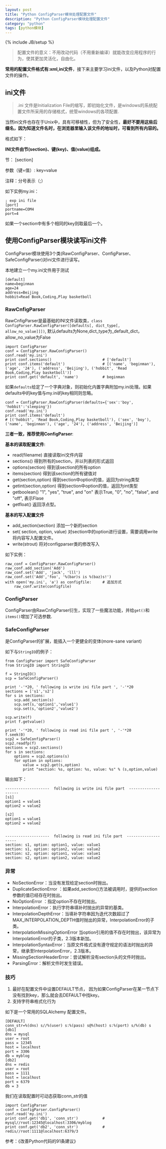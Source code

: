 ```yaml
---
layout: post
title: "Python ConfigParser模块处理配置文件"
description: "Python ConfigParser模块处理配置文件"
category: "python"
tags: [python模块]
---
```

{% include JB/setup %}

<blockquote>
  <p>配置文件的意义：不用改动代码（不用重新编译）就能改变应用程序的行为，使其更加灵活化，自由化。</p>
</blockquote>

<p><strong>常用的配置文件格式有:xml,ini文件</strong>，接下来主要学习ini文件，以及Python对配置文件的操作。</p>

<!--more-->

<h2>ini文件</h2>

<blockquote>
  <p>.ini 文件是Initialization File的缩写，即初始化文件，是windows的系统配置文件所采用的存储格式，统管windows的各项配置.</p>
</blockquote>

<p>当然ini文件也存在于Unix中，具有可移植性，但为了安全性，<strong>最好不要用这些后缀名，因为知道文件名时，在浏览器里输入该文件的地址时，可看到所有内容的。</strong></p>

<p>格式如下：</p>

<p><strong>INI文件由节(section)、键(key)、值(value)组成。</strong></p>

<p>节： [section]</p>

<p>参数（键=值）: key=value</p>

<p>注释：分号表示（;）</p>

<p>如下实例my.ini：</p>

<pre><code>; exp ini file
[port]
portname=COM4
port=4  
</code></pre>

<p>如果一个section中有多个相同的key则取最后一个。</p>

<h2>使用ConfigParser模块读写ini文件</h2>

<p>ConfigParser模块使用3个类(RawConfigParser、ConfigParser、SafeConfigParser)对ini文件进行读写。</p>

<p>本地建立一个my.ini文件用于测试</p>

<pre><code>[default]
name=beginman
age=24
address=Beijing
hobbit=Read Book,Coding,Play basketboll
</code></pre>

<h3>RawCnfigParser</h3>

<p>RawCnfigParser是最基础的INI文件读取类，<code>class ConfigParser.RawConfigParser([defaults[, dict_type[, allow_no_value]]])</code>, 默认defaults为None,dict_type为_default_dict，allow_no_value为False</p>

<pre><code>import ConfigParser
conf = ConfigParser.RawConfigParser()
conf.read('my.ini')
print conf.sections()                       # ['default']
print conf.items('default')                 # [('name', 'beginman'), ('age', '24'), ('address', 'Beijing'), ('hobbit', 'Read Book,Coding,Play basketboll')]
print conf.get('default', 'name')           # beginman
</code></pre>

<p>如果<code>defaults</code>给定了一个字典对象，则初始化内置字典附加my.ini处理。如果defaults中的key值与my.ini的key相同则忽略。</p>

<pre><code>conf = ConfigParser.RawConfigParser(defaults={'sex':'boy', 'hobbit':'sleeping'})
conf.read('my.ini')
print conf.items('default')                
# [('hobbit', 'Read Book,Coding,Play basketboll'), ('sex', 'boy'), ('name', 'beginman'), ('age', '24'), ('address', 'Beijing')]
</code></pre>

<p><strong>三者一致，推荐使用ConfigParser</strong>:</p>

<p><strong>基本的读取配置文件</strong>:</p>

<ul>
<li>read(filename) 直接读取ini文件内容</li>
<li>sections() 得到所有的section，并以列表的形式返回</li>
<li>options(section) 得到该section的所有option</li>
<li>items(section) 得到该section的所有键值对</li>
<li>get(section,option) 得到section中option的值，返回为string类型</li>
<li>getint(section,option) 得到section中option的值，返回为int类型</li>
<li>getboolean() "1", "yes", "true", and "on" 表示True, "0", "no", "false", and "off", 表示Flase</li>
<li>getfloat() 返回浮点型。</li>
</ul>

<p><strong>基本的写入配置文件</strong></p>

<ul>
<li>add_section(section) 添加一个新的section</li>
<li>set( section, option, value) 对section中的option进行设置，需要调用write将内容写入配置文件。</li>
<li>write(strout) 将对configparser类的修改写入</li>
</ul>

<p>如下实例：</p>

<pre><code>raw_conf = ConfigParser.RawConfigParser()
raw_conf.add_section('Add')
raw_conf.set('Add', 'jack', 'lll')
raw_conf.set('Add','foo', '%(bar)s is %(baz)s!')
with open('my.ini', 'a') as configfile:     # 追加方式
    raw_conf.write(configfile)
</code></pre>

<h3>ConfigParser</h3>

<p>ConfigParser由RawCnfigParser衍生，实现了一些魔法功能，并给<code>get()</code>和<code>items()</code>增加了可选参数.</p>

<h3>SafeConfigParser</h3>

<p>是ConfigParser的扩展，能插入一个更健全的变体(more-sane variant)</p>

<p>如下与<code>StringIO</code>的例子：</p>

<pre><code>from ConfigParser import SafeConfigParser
from StringIO import StringIO

f = StringIO()
scp = SafeConfigParser()

print '-'*20, ' following is write ini file part ', '-'*20
sections = ['s1','s2']
for s in sections:
    scp.add_section(s)
    scp.set(s,'option1','value1')
    scp.set(s,'option2','value2')

scp.write(f)
print f.getvalue()

print '-'*20, ' following is read ini file part ', '-'*20
f.seek(0)
scp2 = SafeConfigParser()
scp2.readfp(f)
sections = scp2.sections()
for s in sections:
    options = scp2.options(s)
    for option in options:
        value = scp2.get(s,option)
        print "section: %s, option: %s, value: %s" % (s,option,value)
</code></pre>

<p>输出如下：</p>

<pre><code>--------------------  following is write ini file part  --------------------
[s1]
option1 = value1
option2 = value2

[s2]
option1 = value1
option2 = value2


--------------------  following is read ini file part  --------------------
section: s1, option: option1, value: value1
section: s1, option: option2, value: value2
section: s2, option: option1, value: value1
section: s2, option: option2, value: value2
</code></pre>

<h3>异常</h3>

<ul>
<li>NoSectionError：当没有发现给定section时抛出。</li>
<li>DuplicateSectionError ：如果add_section()方法被调用时，提供的section参数的值已经存在时抛出。</li>
<li>NoOptionError ：指定option不存在时抛出。</li>
<li>InterpolationError：执行字符串填补时抛出的异常的基类。</li>
<li>InterpolationDepthError：当填补字符串因为迭代次数超过了MAX_INTERPOLATION_DEPTH值时抛出的异常，InterpolationError的子类。</li>
<li>InterpolationMissingOptionError 当option引用的值不存在时抛出，该异常为InterpolationError的子类，2.3版本新加。</li>
<li>InterpolationSyntaxError：当原文件格式没有遵守规定的语法时抛出的异常，继承至InterpolationError，2.3版本。</li>
<li>MissingSectionHeaderError：尝试解析没有section头的文件时抛出。</li>
<li>ParsingError：解析文件时发生错误。</li>
</ul>

<h3>技巧</h3>

<ol>
<li>最好在配置文件中设置DEFAULT节点， 因为如果ConfigParser在某一节点下没有找到key，那么就会去DEFAULT中找key。</li>
<li>支持字符串格式化行为</li>
</ol>

<p>如下是一个常用的SQLAlchemy 配置文件。</p>

<pre><code>[DEFAULT]
conn_str=%(dns) s//%(user) s:%(pass) s@%(host) s:%(port) s/%(db) s
[db1]
dns = mysql
user = root
pass = 12345
host = localhost
port = 3306
db = myblog
[db2]
dns = redis
user = root
pass = 1111
host = localhost
port = 6379
db = 3
</code></pre>

<p>我们在读取配置时可动态获取conn_str的值</p>

<pre><code>import ConfigParser
conf = ConfigParser.ConfigParser()
conf.read('my.ini')
print conf.get('db1', 'conn_str')           # mysql//root:12345@localhost:3306/myblog
print conf.get('db2', 'conn_str')           # redis//root:1111@localhost:6379/3
</code></pre>

<p>参考：《改善Python代码的91条建议》</p>
